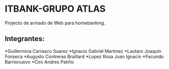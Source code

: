 # ITBANK-GRUPO ATLAS
Projecto de armado de Web para homebanking.

## Integrantes:
*Guillermina Carrasco Suarez
*Ignacio Gabriel Martinez
*Lautaro Joaquin Fonseca
*Augusto Contreras Braillard
*Lopez Rosa Juan Ignacio
*Facundo Barrionuevo
*Ciro Andres Patiño
